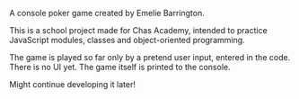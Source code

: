 A console poker game created by Emelie Barrington.

This is a school project made for Chas Academy, intended to practice JavaScript modules, classes and object-oriented programming. 

The game is played so far only by a pretend user input, entered in the code. There is no UI yet. The game itself is printed to the console. 

Might continue developing it later! 
